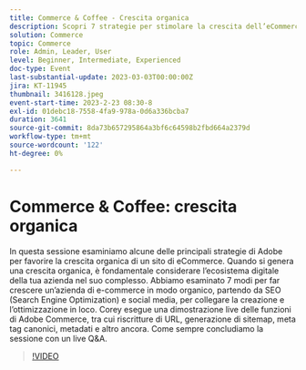 ```yaml
---
title: Commerce & Coffee - Crescita organica
description: Scopri 7 strategie per stimolare la crescita dell’eCommerce organico con Corey Gelato, tra cui SEO (Search Engine Optimization), social media e ottimizzazione in loco, oltre a strumenti Adobe Commerce come la riscrittura degli URL, la generazione di sitemap e la gestione dei metadati.
solution: Commerce
topic: Commerce
role: Admin, Leader, User
level: Beginner, Intermediate, Experienced
doc-type: Event
last-substantial-update: 2023-03-03T00:00:00Z
jira: KT-11945
thumbnail: 3416128.jpeg
event-start-time: 2023-2-23 08:30-8
exl-id: 01debc18-7558-4fa9-978a-0d6a336bcba7
duration: 3641
source-git-commit: 8da73b657295864a3bf6c64598b2fbd664a2379d
workflow-type: tm+mt
source-wordcount: '122'
ht-degree: 0%

---
```


# Commerce &amp; Coffee: crescita organica

In questa sessione esaminiamo alcune delle principali strategie di Adobe per favorire la crescita organica di un sito di eCommerce. Quando si genera una crescita organica, è fondamentale considerare l’ecosistema digitale della tua azienda nel suo complesso. Abbiamo esaminato 7 modi per far crescere un’azienda di e-commerce in modo organico, partendo da SEO (Search Engine Optimization) e social media, per collegare la creazione e l’ottimizzazione in loco. Corey esegue una dimostrazione live delle funzioni di Adobe Commerce, tra cui riscritture di URL, generazione di sitemap, meta tag canonici, metadati e altro ancora. Come sempre concludiamo la sessione con un live Q&amp;A.

>[!VIDEO](https://video.tv.adobe.com/v/3416128/?quality=12&learn=on)

